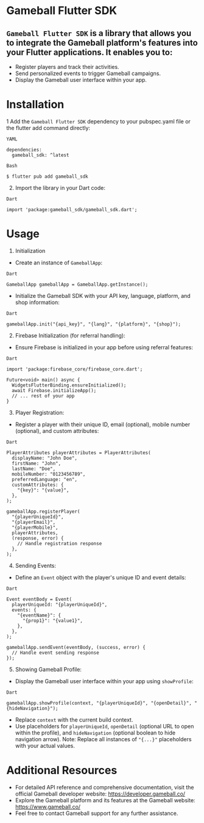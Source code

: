 # Gameball Flutter SDK
## `Gameball Flutter SDK` is a library that allows you to integrate the Gameball platform's features into your Flutter applications. It enables you to:

* Register players and track their activities.
* Send personalized events to trigger Gameball campaigns.
* Display the Gameball user interface within your app.

# Installation
1 Add the `Gameball Flutter SDK` dependency to your pubspec.yaml file or the flutter add command directly:
```
YAML

dependencies:
  gameball_sdk: ^latest
```
```
Bash

$ flutter pub add gameball_sdk
```
2. Import the library in your Dart code:
```
Dart

import 'package:gameball_sdk/gameball_sdk.dart';
```

# Usage
1. Initialization
* Create an instance of `GameballApp`:
```
Dart

GameballApp gameballApp = GameballApp.getInstance();
```
* Initialize the Gameball SDK with your API key, language, platform, and shop information:
```
Dart

gameballApp.init("{api_key}", "{lang}", "{platform}", "{shop}");
```
2. Firebase Initialization (for referral handling):
* Ensure Firebase is initialized in your app before using referral features:
```
Dart

import 'package:firebase_core/firebase_core.dart';

Future<void> main() async {
  WidgetsFlutterBinding.ensureInitialized();
  await Firebase.initializeApp();
  // ... rest of your app
}
```
3. Player Registration:
* Register a player with their unique ID, email (optional), mobile number (optional), and custom attributes:
```
Dart

PlayerAttributes playerAttributes = PlayerAttributes(
  displayName: "John Doe",
  firstName: "John",
  lastName: "Doe",
  mobileNumber: "0123456789",
  preferredLanguage: "en",
  customAttributes: {
    "{key}": "{value}",
  },
);

gameballApp.registerPlayer(
  "{playerUniqueId}",
  "{playerEmail}",
  "{playerMobile}",
  playerAttributes,
  (response, error) {
    // Handle registration response
  },
);
```
4. Sending Events:
* Define an `Event` object with the player's unique ID and event details:
```
Dart

Event eventBody = Event(
  playerUniqueId: "{playerUniqueId}",
  events: {
    "{eventName}": {
      "{prop1}": "{value1}",
    },
  },
);

gameballApp.sendEvent(eventBody, (success, error) {
  // Handle event sending response
});
```
5. Showing Gameball Profile:
* Display the Gameball user interface within your app using `showProfile`:
```
Dart

gameballApp.showProfile(context, "{playerUniqueId}", "{openDetail}", "{hideNavigation}");
```
* Replace `context` with the current build context.
* Use placeholders for `playerUniqueId`, `openDetail` (optional URL to open within the profile), and `hideNavigation` (optional boolean to hide navigation arrow).
  Note: Replace all instances of `"{...}"` placeholders with your actual values.

# Additional Resources
* For detailed API reference and comprehensive documentation, visit the official Gameball developer website: https://developer.gameball.co/
* Explore the Gameball platform and its features at the Gameball website: https://www.gameball.co/
* Feel free to contact Gameball support for any further assistance.